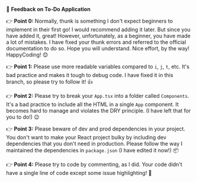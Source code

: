 📌 **Feedback on To-Do Application**

👉 **Point 0:**
Normally, thunk is something I don't expect beginners to implement in their first go! I would recommend adding it later. But since you have added it, great! However, unfortunately, as a beginner, you have made a lot of mistakes. I have fixed your thunk errors and referred to the official documentation to do so. Hope you will understand. Nice effort, by the way! HappyCoding! 😊

👉 **Point 1:**
Please use more readable variables compared to `i`, `j`, `t`, etc. It's bad practice and makes it tough to debug code. I have fixed it in this branch, so please try to follow it! 👍

👉 **Point 2:**
Please try to break your `App.tsx` into a folder called `Components`. It's a bad practice to include all the HTML in a single `App` component. It becomes hard to manage and violates the DRY principle. (I have left that for you to do!) 😉

👉 **Point 3:**
Please beware of dev and prod dependencies in your project. You don't want to make your React project bulky by including dev dependencies that you don't need in production. Please follow the way I maintained the dependencies in `package.json` (I have edited it now!) 📦

👉 **Point 4:**
Please try to code by commenting, as I did. Your code didn't have a single line of code except some issue highlighting! 🤔
